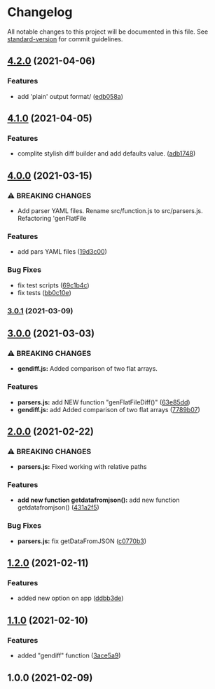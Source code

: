 # Changelog

All notable changes to this project will be documented in this file. See [standard-version](https://github.com/conventional-changelog/standard-version) for commit guidelines.

## [4.2.0](https://github.com/vitalii88/frontend-project-lvl2/compare/v4.1.0...v4.2.0) (2021-04-06)


### Features

* add 'plain' output  format/ ([edb058a](https://github.com/vitalii88/frontend-project-lvl2/commit/edb058a0316a42ebd0c25ff0475a51371b6c7bad))

## [4.1.0](https://github.com/vitalii88/frontend-project-lvl2/compare/v4.0.0...v4.1.0) (2021-04-05)


### Features

* complite stylish diff builder and add defaults value. ([adb1748](https://github.com/vitalii88/frontend-project-lvl2/commit/adb174884464d0105e7c1c21417edc2083d84d84))

## [4.0.0](https://github.com/vitalii88/frontend-project-lvl2/compare/v3.0.1...v4.0.0) (2021-03-15)


### ⚠ BREAKING CHANGES

* Add parser YAML files. Rename src/function.js to src/parsers.js. Refactoring
'genFlatFile

### Features

* add pars YAML files ([19d3c00](https://github.com/vitalii88/frontend-project-lvl2/commit/19d3c00293cb3de0b9ade9832be0778fef3ef629))


### Bug Fixes

* fix test scripts ([69c1b4c](https://github.com/vitalii88/frontend-project-lvl2/commit/69c1b4c46d345a285985780bc702e46041915c25))
* fix tests ([bb0c10e](https://github.com/vitalii88/frontend-project-lvl2/commit/bb0c10efd57f8e35d75656692d69f2af3318b473))

### [3.0.1](https://github.com/vitalii88/frontend-project-lvl2/compare/v3.0.0...v3.0.1) (2021-03-09)

## [3.0.0](https://github.com/vitalii88/frontend-project-lvl2/compare/v2.0.0...v3.0.0) (2021-03-03)


### ⚠ BREAKING CHANGES

* **gendiff.js:** Added comparison of two flat arrays.

### Features

* **parsers.js:** add NEW function "genFlatFileDiff()" ([63e85dd](https://github.com/vitalii88/frontend-project-lvl2/commit/63e85ddad84043a105f9dd1b73f7fe02eb390d6c))
* **gendiff.js:** add Added comparison of two flat arrays ([7789b07](https://github.com/vitalii88/frontend-project-lvl2/commit/7789b07bb130eb71cd621a65ad8947a49d62afe5))

## [2.0.0](https://github.com/vitalii88/frontend-project-lvl2/compare/v1.2.0...v2.0.0) (2021-02-22)


### ⚠ BREAKING CHANGES

* **parsers.js:** Fixed working with relative paths

### Features

* **add new function getdatafromjson():** add new function getdatafromjson() ([431a2f5](https://github.com/vitalii88/frontend-project-lvl2/commit/431a2f5ad7b3c8aeeae036231277378b3455ea3b))


### Bug Fixes

* **parsers.js:** fix getDataFromJSON ([c0770b3](https://github.com/vitalii88/frontend-project-lvl2/commit/c0770b3c31f94526f656c64b5312be8625e1cac3))

## [1.2.0](https://github.com/vitalii88/frontend-project-lvl2/compare/v1.1.0...v1.2.0) (2021-02-11)


### Features

* added new option on app ([ddbb3de](https://github.com/vitalii88/frontend-project-lvl2/commit/ddbb3de50a1f281a7fad20d69a21e102fdcac069))

## [1.1.0](https://github.com/vitalii88/frontend-project-lvl2/compare/v1.0.0...v1.1.0) (2021-02-10)


### Features

* added "gendiff" function ([3ace5a9](https://github.com/vitalii88/frontend-project-lvl2/commit/3ace5a96a0df2ee9983710caec50855aea3a1117))

## 1.0.0 (2021-02-09)
